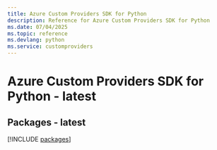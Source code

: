 ```yaml
---
title: Azure Custom Providers SDK for Python
description: Reference for Azure Custom Providers SDK for Python
ms.date: 07/04/2025
ms.topic: reference
ms.devlang: python
ms.service: customproviders
---
```

# Azure Custom Providers SDK for Python - latest
## Packages - latest
[!INCLUDE [packages](custom-providers-index.md)]